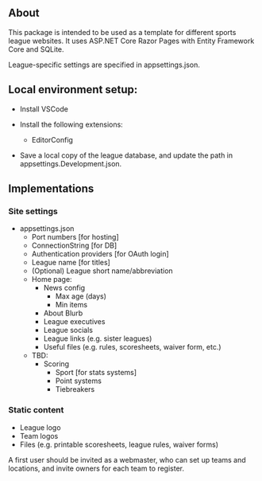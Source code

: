 ## About

This package is intended to be used as a template for different sports league websites. It uses ASP.NET Core Razor Pages with Entity Framework Core and SQLite.

League-specific settings are specified in appsettings.json.


## Local environment setup:

- Install VSCode
- Install the following extensions:
  - EditorConfig

- Save a local copy of the league database, and update the path in appsettings.Development.json.

## Implementations

### Site settings

- appsettings.json
  - Port numbers [for hosting]
  - ConnectionString [for DB]
  - Authentication providers [for OAuth login]
  - League name [for titles]
  - (Optional) League short name/abbreviation
  - Home page:
    - News config
      - Max age (days)
      - Min items
    - About Blurb
    - League executives
    - League socials
    - League links (e.g. sister leagues)
    - Useful files (e.g. rules, scoresheets, waiver form, etc.)
  - TBD:
    - Scoring
      - Sport [for stats systems]
      - Point systems
      - Tiebreakers

### Static content
- League logo
- Team logos
- Files (e.g. printable scoresheets, league rules, waiver forms)

A first user should be invited as a webmaster, who can set up teams and locations, and invite owners for each team to register.
